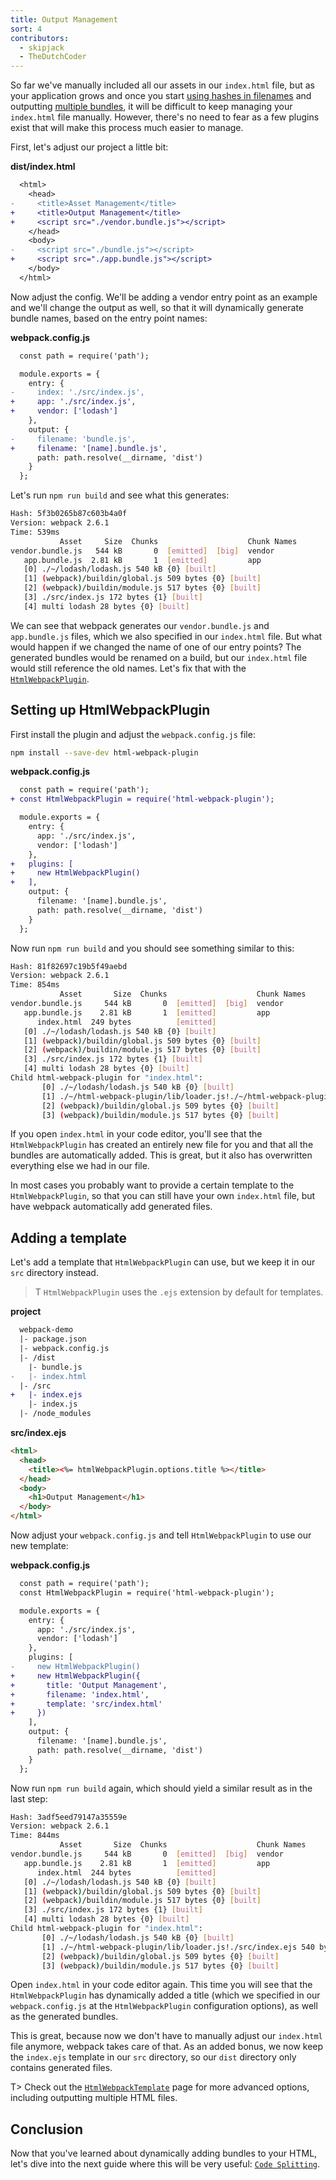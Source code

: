 ```yaml
---
title: Output Management
sort: 4
contributors:
  - skipjack
  - TheDutchCoder
---
```


So far we've manually included all our assets in our `index.html` file, but as your application grows and once you start [using hashes in filenames](/guides/caching) and outputting [multiple bundles](/guides/code-splitting-libraries), it will be difficult to keep managing your `index.html` file manually. However, there's no need to fear as a few plugins exist that will make this process much easier to manage.

First, let's adjust our project a little bit:

__dist/index.html__

``` diff
  <html>
    <head>
-     <title>Asset Management</title>
+     <title>Output Management</title>
+     <script src="./vendor.bundle.js"></script>
    </head>
    <body>
-     <script src="./bundle.js"></script>
+     <script src="./app.bundle.js"></script>
    </body>
  </html>
```

Now adjust the config. We'll be adding a vendor entry point as an example and we'll change the output as well, so that it will dynamically generate bundle names, based on the entry point names:

__webpack.config.js__

``` diff
  const path = require('path');

  module.exports = {
    entry: {
-     index: './src/index.js',
+     app: './src/index.js',
+     vendor: ['lodash']
    },
    output: {
-     filename: 'bundle.js',
+     filename: '[name].bundle.js',
      path: path.resolve(__dirname, 'dist')
    }
  };
```

Let's run `npm run build` and see what this generates:

``` bash
Hash: 5f3b0265b87c603b4a0f
Version: webpack 2.6.1
Time: 539ms
           Asset     Size  Chunks                    Chunk Names
vendor.bundle.js   544 kB       0  [emitted]  [big]  vendor
   app.bundle.js  2.81 kB       1  [emitted]         app
   [0] ./~/lodash/lodash.js 540 kB {0} [built]
   [1] (webpack)/buildin/global.js 509 bytes {0} [built]
   [2] (webpack)/buildin/module.js 517 bytes {0} [built]
   [3] ./src/index.js 172 bytes {1} [built]
   [4] multi lodash 28 bytes {0} [built]
```

We can see that webpack generates our `vendor.bundle.js` and `app.bundle.js` files, which we also specified in our `index.html` file. But what would happen if we changed the name of one of our entry points? The generated bundles would be renamed on a build, but our `index.html` file would still reference the old names. Let's fix that with the [`HtmlWebpackPlugin`](/plugins/html-webpack-plugin).


## Setting up HtmlWebpackPlugin ##

First install the plugin and adjust the `webpack.config.js` file:

``` bash
npm install --save-dev html-webpack-plugin
```

__webpack.config.js__

``` diff
  const path = require('path');
+ const HtmlWebpackPlugin = require('html-webpack-plugin');

  module.exports = {
    entry: {
      app: './src/index.js',
      vendor: ['lodash']
    },
+   plugins: [
+     new HtmlWebpackPlugin()
+   ],
    output: {
      filename: '[name].bundle.js',
      path: path.resolve(__dirname, 'dist')
    }
  };
```

Now run `npm run build` and you should see something similar to this:

``` bash
Hash: 81f82697c19b5f49aebd
Version: webpack 2.6.1
Time: 854ms
           Asset       Size  Chunks                    Chunk Names
vendor.bundle.js     544 kB       0  [emitted]  [big]  vendor
   app.bundle.js    2.81 kB       1  [emitted]         app
      index.html  249 bytes          [emitted]
   [0] ./~/lodash/lodash.js 540 kB {0} [built]
   [1] (webpack)/buildin/global.js 509 bytes {0} [built]
   [2] (webpack)/buildin/module.js 517 bytes {0} [built]
   [3] ./src/index.js 172 bytes {1} [built]
   [4] multi lodash 28 bytes {0} [built]
Child html-webpack-plugin for "index.html":
       [0] ./~/lodash/lodash.js 540 kB {0} [built]
       [1] ./~/html-webpack-plugin/lib/loader.js!./~/html-webpack-plugin/default_index.ejs 538 bytes {0} [built]
       [2] (webpack)/buildin/global.js 509 bytes {0} [built]
       [3] (webpack)/buildin/module.js 517 bytes {0} [built]
```

If you open `index.html` in your code editor, you'll see that the `HtmlWebpackPlugin` has created an entirely new file for you and that all the bundles are automatically added. This is great, but it also has overwritten everything else we had in our file.

In most cases you probably want to provide a certain template to the `HtmlWebpackPlugin`, so that you can still have your own `index.html` file, but have webpack automatically add generated files.


## Adding a template ##

Let's add a template that `HtmlWebpackPlugin` can use, but we keep it in our `src` directory instead.

>T `HtmlWebpackPlugin` uses the `.ejs` extension by default for templates.

__project__

``` diff
  webpack-demo
  |- package.json
  |- webpack.config.js
  |- /dist
    |- bundle.js
-   |- index.html
  |- /src
+   |- index.ejs
    |- index.js
  |- /node_modules
```

__src/index.ejs__

``` html
<html>
  <head>
    <title><%= htmlWebpackPlugin.options.title %></title>
  </head>
  <body>
    <h1>Output Management</h1>
  </body>
</html>
```

Now adjust your `webpack.config.js` and tell `HtmlWebpackPlugin` to use our new template:

__webpack.config.js__

``` diff
  const path = require('path');
  const HtmlWebpackPlugin = require('html-webpack-plugin');

  module.exports = {
    entry: {
      app: './src/index.js',
      vendor: ['lodash']
    },
    plugins: [
-     new HtmlWebpackPlugin()
+     new HtmlWebpackPlugin({
+       title: 'Output Management',
+       filename: 'index.html',
+       template: 'src/index.html'
+     })
    ],
    output: {
      filename: '[name].bundle.js',
      path: path.resolve(__dirname, 'dist')
    }
  };
```

Now run `npm run build` again, which should yield a similar result as in the last step:

``` bash
Hash: 3adf5eed79147a35559e
Version: webpack 2.6.1
Time: 844ms
           Asset       Size  Chunks                    Chunk Names
vendor.bundle.js     544 kB       0  [emitted]  [big]  vendor
   app.bundle.js    2.81 kB       1  [emitted]         app
      index.html  244 bytes          [emitted]
   [0] ./~/lodash/lodash.js 540 kB {0} [built]
   [1] (webpack)/buildin/global.js 509 bytes {0} [built]
   [2] (webpack)/buildin/module.js 517 bytes {0} [built]
   [3] ./src/index.js 172 bytes {1} [built]
   [4] multi lodash 28 bytes {0} [built]
Child html-webpack-plugin for "index.html":
       [0] ./~/lodash/lodash.js 540 kB {0} [built]
       [1] ./~/html-webpack-plugin/lib/loader.js!./src/index.ejs 540 bytes {0} [built]
       [2] (webpack)/buildin/global.js 509 bytes {0} [built]
       [3] (webpack)/buildin/module.js 517 bytes {0} [built]
```

Open `index.html` in your code editor again. This time you will see that the `HtmlWebpackPlugin` has dynamically added a title (which we specified in our `webpack.config.js` at the `HtmlWebpackPlugin` configuration options), as well as the generated bundles.

This is great, because now we don't have to manually adjust our `index.html` file anymore, webpack takes care of that. As an added bonus, we now keep the `index.ejs` template in our `src` directory, so our `dist` directory only contains generated files.

T> Check out the [`HtmlWebpackTemplate`](https://github.com/ampedandwired/html-webpack-plugin#configuration) page for more advanced options, including outputting multiple HTML files.


## Conclusion ##

Now that you've learned about dynamically adding bundles to your HTML, let's dive into the next guide where this will be very useful: [`Code Splitting`](/guides/code-splitting).
